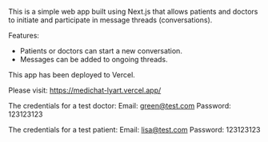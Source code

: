 This is a simple web app built using Next.js that allows patients and doctors to initiate and participate in message threads (conversations). 

Features:
- Patients or doctors can start a new conversation.
- Messages can be added to ongoing threads.

This app has been deployed to Vercel.

Please visit: https://medichat-lyart.vercel.app/

The credentials for a test doctor:
Email: green@test.com
Password: 123123123
 
The credentials for a test patient:
Email: lisa@test.com
Password: 123123123
